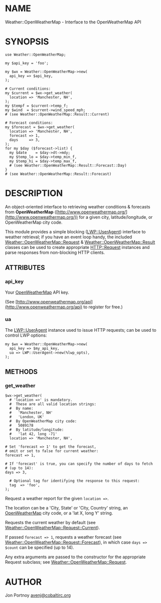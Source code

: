 # NAME

Weather::OpenWeatherMap - Interface to the OpenWeatherMap API

# SYNOPSIS

    use Weather::OpenWeatherMap;

    my $api_key = 'foo';

    my $wx = Weather::OpenWeatherMap->new(
      api_key => $api_key,
    );

    # Current conditions:
    my $current = $wx->get_weather(
      location => 'Manchester, NH',
    );
    my $tempf = $current->temp_f;
    my $wind  = $current->wind_speed_mph;
    # (see Weather::OpenWeatherMap::Result::Current)

    # Forecast conditions:
    my $forecast = $wx->get_weather(
      location => 'Manchester, NH',
      forecast => 1,
      days     => 3,
    );
    for my $day ($forecast->list) {
      my $date    = $day->dt->mdy;
      my $temp_lo = $day->temp_min_f,
      my $temp_hi = $day->temp_max_f,
      # (see Weather::OpenWeatherMap::Result::Forecast::Day)
    }
    # (see Weather::OpenWeatherMap::Result::Forecast)

# DESCRIPTION

An object-oriented interface to retrieving weather conditions & forecasts from
__OpenWeatherMap__ ([http://www.openweathermap.org/](http://www.openweathermap.org/)) for a given city,
latitude/longitude, or OpenWeatherMap city code.

This module provides a simple blocking ([LWP::UserAgent](http://search.cpan.org/perldoc?LWP::UserAgent)) interface to
weather retrieval; if you have an event loop handy, the included
[Weather::OpenWeatherMap::Request](http://search.cpan.org/perldoc?Weather::OpenWeatherMap::Request) & [Weather::OpenWeatherMap::Result](http://search.cpan.org/perldoc?Weather::OpenWeatherMap::Result)
classes can be used to create appropriate [HTTP::Request](http://search.cpan.org/perldoc?HTTP::Request) instances and parse
responses from non-blocking HTTP clients.

## ATTRIBUTES

### api\_key

Your [OpenWeatherMap](http://www.openweathermap.org/) API key.

(See [http://www.openweathermap.org/api](http://www.openweathermap.org/api) to register for free.)

### ua

The [LWP::UserAgent](http://search.cpan.org/perldoc?LWP::UserAgent) instance used to issue HTTP requests; can be used to
control LWP options:

    my $wx = Weather::OpenWeatherMap->new(
      api_key => $my_api_key,
      ua => LWP::UserAgent->new(%lwp_opts),  
    );

## METHODS

### get\_weather

    $wx->get_weather(
      # 'location =>' is mandatory.
      #  These are all valid location strings:
      #  By name:
      #   'Manchester, NH'
      #   'London, UK'
      #  By OpenWeatherMap city code:
      #   5089178
      #  By latitude/longitude:
      #   'lat 42, long -71'
      location => 'Manchester, NH',

    # Set 'forecast => 1' to get the forecast,
    # omit or set to false for current weather:
    forecast => 1,

    # If 'forecast' is true, you can specify the number of days to fetch
    # (up to 14):
    days => 3,

      # Optional tag for identifying the response to this request:
      tag  => 'foo',
    );

Request a weather report for the given `location =>`.

The location can be a 'City, State' or 'City, Country' string, an
[OpenWeatherMap](http://www.openweathermap.org/) city code, or a 'lat X, long
Y' string.

Requests the current weather by default (see
[Weather::OpenWeatherMap::Request::Current](http://search.cpan.org/perldoc?Weather::OpenWeatherMap::Request::Current)).

If passed `forecast => 1`, requests a weather forecast (see
[Weather::OpenWeatherMap::Request::Forecast](http://search.cpan.org/perldoc?Weather::OpenWeatherMap::Request::Forecast)), in which case `days
=> $count` can be specified (up to 14).

Any extra arguments are passed to the constructor for the appropriate Request
subclass; see [Weather::OpenWeatherMap::Request](http://search.cpan.org/perldoc?Weather::OpenWeatherMap::Request).

# AUTHOR

Jon Portnoy <avenj@cobaltirc.org>
